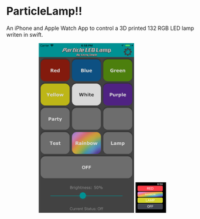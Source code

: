 # ParticleLamp!!
An iPhone and Apple Watch App to control a 3D printed 132 RGB LED lamp writen in swift.


<p align="center">
  <img height="445" width="250" src="https://raw.githubusercontent.com/coreyasmith35/ParticleLamp/master/images/iPhonePic.png">
  <img height="80" width="80" src="https://raw.githubusercontent.com/coreyasmith35/ParticleLamp/master/images/watchPic.png">
</p>
